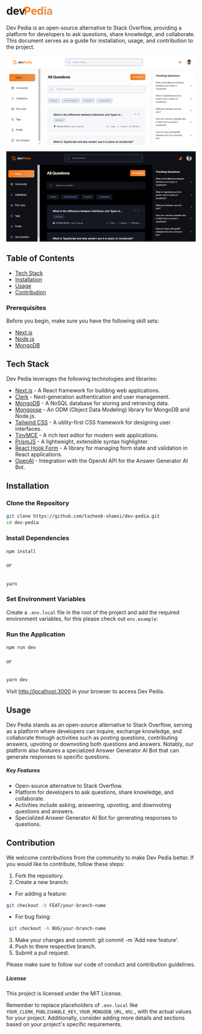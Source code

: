 <h1 >
  <a href="https://thedevpedia.vercel.app/" style="text-decoration: none; color: inherit;">dev <span style="background: linear-gradient(129deg, #ff7000 0%, #e2995f 100%); -webkit-background-clip: text; -webkit-text-fill-color: transparent; margin-left:-10px ">Pedia</span></a>
</h1>

Dev Pedia is an open-source alternative to Stack Overflow, providing a platform for developers to ask questions, share knowledge, and collaborate. This document serves as a guide for installation, usage, and contribution to the project.


![Dev Pedia](public/assets/devPedia-light.png)

![Dev Pedia Logo](public/assets/devPedia-dark.png)


## Table of Contents

- [Tech Stack](#installation)
- [Installation](#installation)
- [Usage](#usage)
- [Contribution](#contribution)

### Prerequisites

Before you begin, make sure you have the following skill sets:

- [Next.js](https://nextjs.org/)
- [Node.js](https://nodejs.org/)
- [MongoDB](https://www.mongodb.com/)

## Tech Stack

Dev Pedia leverages the following technologies and libraries:

- [Next.js](https://nextjs.org/) - A React framework for building web applications.
- [Clerk](https://docs.clerk.dev/) - Next-generation authentication and user management.
- [MongoDB](https://www.mongodb.com/) - A NoSQL database for storing and retrieving data.
- [Mongoose](https://mongoosejs.com/) - An ODM (Object Data Modeling) library for MongoDB and Node.js.
- [Tailwind CSS](https://tailwindcss.com/) - A utility-first CSS framework for designing user interfaces.
- [TinyMCE](https://www.tiny.cloud/) - A rich text editor for modern web applications.
- [PrismJS](https://prismjs.com/) - A lightweight, extensible syntax highlighter.
- [React Hook Form](https://react-hook-form.com/) - A library for managing form state and validation in React applications.
- [OpenAI](https://beta.openai.com/) - Integration with the OpenAI API for the Answer Generator AI Bot.

## Installation

### Clone the Repository

```bash
git clone https://github.com/tazheeb-shamsi/dev-pedia.git
cd dev-pedia
```

### Install Dependencies

```bash
npm install
```

###### or

 ```bash
 yarn
 ```

### Set Environment Variables

Create a ```.env.local``` file in the root of the project and add the required environment variables, for this please check out ```env.example```:

### Run the Application

```bash
npm run dev
```

###### or

 ```bash
 yarn dev
 ```

Visit <http://localhost:3000> in your browser to access Dev Pedia.

## Usage

Dev Pedia stands as an open-source alternative to Stack Overflow, serving as a platform where developers can inquire, exchange knowledge, and collaborate through activities such as posting questions, contributing answers, upvoting or downvoting both questions and answers. Notably, our platform also features a specialized Answer Generator AI Bot that can generate responses to specific questions.

##### Key Features

- Open-source alternative to Stack Overflow.
- Platform for developers to ask questions, share knowledge, and collaborate.
- Activities include asking, answering, upvoting, and downvoting questions and answers.
- Specialized Answer Generator AI Bot for generating responses to questions.

## Contribution

We welcome contributions from the community to make Dev Pedia better. If you would like to contribute, follow these steps:

1. Fork the repository.
2. Create a new branch:

- For adding a feature:

```bash
git checkout -b FEAT/your-branch-name
```

- For bug fixing:

```bash
 git checkout -b BUG/your-branch-name
 ```

3. Make your changes and commit: git commit -m 'Add new feature'.
4. Push to there respective branch.
5. Submit a pull request.

Please make sure to follow our code of conduct and contribution guidelines.

##### License

This project is licensed under the MIT License.

Remember to replace placeholders of ```.env.local``` like
`YOUR_CLERK_PUBLISHABLE_KEY`, `YOUR_MONGODB_URL`, etc., with the actual values for your project. Additionally, consider adding more details and sections based on your project's specific requirements.
